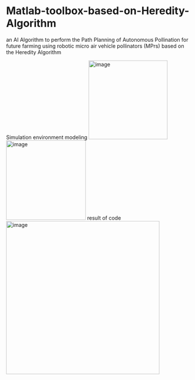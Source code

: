 # Matlab-toolbox-based-on-Heredity-Algorithm
an  AI Algorithm to perform the Path Planning of Autonomous Pollination for future farming using robotic micro air vehicle pollinators (MPrs) based on the Heredity Algorithm

Simulation environment modeling
<img width="214" alt="image" src="https://user-images.githubusercontent.com/98506252/224027328-30da346d-33a0-446b-9f8e-4ab3cea9dbe3.png">
<img width="216" alt="image" src="https://user-images.githubusercontent.com/98506252/224027359-56a212aa-ea9f-406c-9563-4e499a8f138f.png">
result of code
<img width="416" alt="image" src="https://user-images.githubusercontent.com/98506252/224027540-2f0c62ef-969b-47d7-ab18-d87d8b58ebf6.png">
